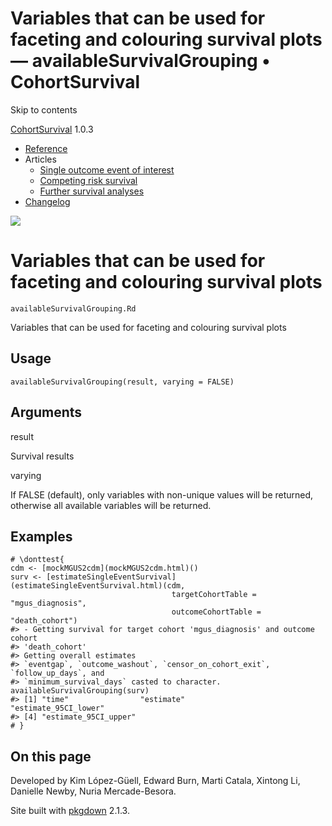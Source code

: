 # Variables that can be used for faceting and colouring survival plots — availableSurvivalGrouping • CohortSurvival

Skip to contents

[CohortSurvival](../index.html) 1.0.3

  * [Reference](../reference/index.html)
  * Articles
    * [Single outcome event of interest](../articles/a01_Single_event_of_interest.html)
    * [Competing risk survival](../articles/a02_Competing_risk_survival.html)
    * [Further survival analyses](../articles/a03_Further_survival_analyses.html)
  * [Changelog](../news/index.html)




![](../logo.png)

# Variables that can be used for faceting and colouring survival plots

`availableSurvivalGrouping.Rd`

Variables that can be used for faceting and colouring survival plots

## Usage
    
    
    availableSurvivalGrouping(result, varying = FALSE)

## Arguments

result
    

Survival results

varying
    

If FALSE (default), only variables with non-unique values will be returned, otherwise all available variables will be returned.

## Examples
    
    
    # \donttest{
    cdm <- [mockMGUS2cdm](mockMGUS2cdm.html)()
    surv <- [estimateSingleEventSurvival](estimateSingleEventSurvival.html)(cdm,
                                        targetCohortTable = "mgus_diagnosis",
                                        outcomeCohortTable = "death_cohort")
    #> - Getting survival for target cohort 'mgus_diagnosis' and outcome cohort
    #> 'death_cohort'
    #> Getting overall estimates
    #> `eventgap`, `outcome_washout`, `censor_on_cohort_exit`, `follow_up_days`, and
    #> `minimum_survival_days` casted to character.
    availableSurvivalGrouping(surv)
    #> [1] "time"                "estimate"            "estimate_95CI_lower"
    #> [4] "estimate_95CI_upper"
    # }
    

## On this page

Developed by Kim López-Güell, Edward Burn, Marti Catala, Xintong Li, Danielle Newby, Nuria Mercade-Besora.

Site built with [pkgdown](https://pkgdown.r-lib.org/) 2.1.3.

